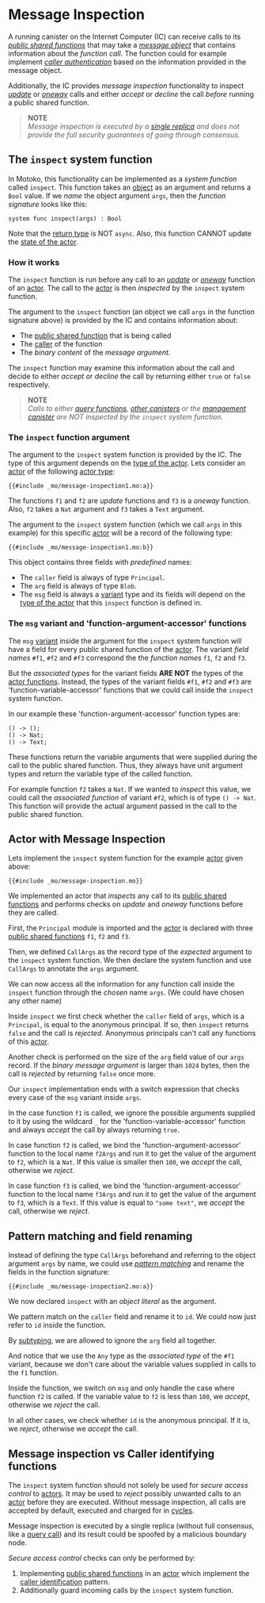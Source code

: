 # Message Inspection

A running canister on the Internet Computer (IC) can receive calls to its [_public shared functions_](/internet-computer-programming-concepts/actors.html#public-shared-functions-in-actors) that may take a [_message object_](/internet-computer-programming-concepts/principals-and-authentication.html#caller-authenticating-public-shared-functions) that contains information about the _function call_. The function could for example implement [_caller authentication_](/internet-computer-programming-concepts/principals-and-authentication.html#caller-authenticating-public-shared-functions) based on the information provided in the message object.

Additionally, the IC provides _message inspection_ functionality to inspect [_update_](/internet-computer-programming-concepts/actors.html#public-shared-update) or [_oneway_](/internet-computer-programming-concepts/actors.html#public-shared-oneway) calls and either _accept_ or _decline_ the call _before_ running a public shared function.

> **NOTE**  
> _Message inspection is executed by a [single replica](#message-inspection-vs-caller-identifying-functions) and does not provide the full security guarantees of going through consensus._

## The `inspect` system function

In Motoko, this functionality can be implemented as a _system function_ called `inspect`. This function takes an [object](/common-programming-concepts/objects-and-classes/objects.html) as an argument and returns a `Bool` value. If we _name_ the object argument `args`, then the _function signature_ looks like this:

```motoko
system func inspect(args) : Bool
```

Note that the [return type](/internet-computer-programming-concepts/actors.html#shared-types) is NOT `async`. Also, this function CANNOT update the [state of the actor](/internet-computer-programming-concepts/basic-memory-persistence.html).

### How it works

The `inspect` function is run before any call to an [_update_](/internet-computer-programming-concepts/actors.html#public-shared-update) or [_oneway_](/internet-computer-programming-concepts/actors.html#public-shared-oneway) function of an [actor](/internet-computer-programming-concepts/actors.html). The call to the [actor](/internet-computer-programming-concepts/actors.html) is then _inspected_ by the `inspect` system function.

The argument to the `inspect` function (an object we call `args` in the function signature above) is provided by the IC and contains information about:

- The [public shared function](/internet-computer-programming-concepts/actors.html#public-shared-functions-in-actors) that is being called
- The [caller](/internet-computer-programming-concepts/principals-and-authentication.html#caller-authenticating-public-shared-functions) of the function
- The _binary content_ of the _message argument_.

The `inspect` function may examine this information about the call and decide to either _accept_ or _decline_ the call by returning either `true` or `false` respectively.

> **NOTE**  
> _Calls to either [query functions](/internet-computer-programming-concepts/actors.html#public-shared-query), [other canisters](/advanced-concepts/async-programming/cross-canister-calls-and-rollbacks.html) or the [management canister](/common-internet-computer-canisters/ic-management-canister.html) are NOT inspected by the `inspect` system function._

### The `inspect` function argument

The argument to the `inspect` system function is provided by the IC. The type of this argument depends on the [type of the actor](/internet-computer-programming-concepts/actors.html#actor-type). Lets consider an [actor](/internet-computer-programming-concepts/actors.html) of the following [actor type](/internet-computer-programming-concepts/actors.html#actor-type):

```motoko
{{#include _mo/message-inspection1.mo:a}}
```

The functions `f1` and `f2` are _update_ functions and `f3` is a _oneway_ function. Also, `f2` takes a `Nat` argument and `f3` takes a `Text` argument.

The argument to the `inspect` system function (which we call `args` in this example) for this specific [actor](/internet-computer-programming-concepts/actors.html) will be a record of the following type:

```motoko
{{#include _mo/message-inspection1.mo:b}}
```

This object contains three fields with _predefined_ names:

- The `caller` field is always of type `Principal`.
- The `arg` field is always of type `Blob`.
- The `msg` field is always a [variant](/common-programming-concepts/types/variants.html) type and its fields will depend on the [type of the actor](/internet-computer-programming-concepts/actors.html#actor-type) that this `inspect` function is defined in.

### The `msg` variant and 'function-argument-accessor' functions

The `msg` [variant](/common-programming-concepts/types/variants.html) inside the argument for the `inspect` system function will have a field for every public shared function of the [actor](/internet-computer-programming-concepts/actors.html). The variant _field names_ `#f1`, `#f2` and `#f3` correspond the the _function names_ `f1`, `f2` and `f3`.

But the _associated types_ for the variant fields **ARE NOT** the types of the [actor functions](/internet-computer-programming-concepts/actors.html#public-shared-functions-in-actors). Instead, the types of the variant fields `#f1`, `#f2` and `#f3` are 'function-variable-accessor' functions that we could call inside the `inspect` system function.

In our example these 'function-argument-accessor' function types are:

```motoko
() -> ();
() -> Nat;
() -> Text;
```

These functions return the variable arguments that were supplied during the call to the public shared function. Thus, they always have unit argument types and return the variable type of the called function.

For example function `f2` takes a `Nat`. If we wanted to _inspect_ this value, we could call the _associated function_ of variant `#f2`, which is of type `() -> Nat`. This function will provide the actual argument passed in the call to the public shared function.

## Actor with Message Inspection

Lets implement the `inspect` system function for the example [actor](/internet-computer-programming-concepts/actors.html) given above:

```motoko
{{#include _mo/message-inspection.mo}}
```

We implemented an actor that _inspects_ any call to its [public shared functions](/internet-computer-programming-concepts/actors.html#public-shared-functions-in-actors) and performs checks on _update_ and _oneway_ functions before they are called.

First, the `Principal` module is imported and the [actor](/internet-computer-programming-concepts/actors.html) is declared with three [public shared functions](/internet-computer-programming-concepts/actors.html#public-shared-functions-in-actors) `f1`, `f2` and `f3`.

Then, we defined `CallArgs` as the record type of the _expected_ argument to the `inspect` system function. We then declare the system function and use `CallArgs` to annotate the `args` argument.

We can now access all the information for any function call inside the `inspect` function through the _chosen_ name `args`. (We could have chosen any other name)

Inside `inspect` we first check whether the `caller` field of `args`, which is a `Principal`, is equal to the anonymous principal. If so, then `inspect` returns `false` and the call is _rejected_. Anonymous principals can't call any functions of this [actor](/internet-computer-programming-concepts/actors.html).

Another check is performed on the size of the `arg` field value of our `args` record. If the _binary message argument_ is larger than `1024` bytes, then the call is _rejected_ by returning `false` once more.

Our `inspect` implementation ends with a switch expression that checks every case of the `msg` variant inside `args`.

In the case function `f1` is called, we ignore the possible arguments supplied to it by using the wildcard `_` for the 'function-variable-accessor' function and always _accept_ the call by always returning `true`.

In case function `f2` is called, we bind the 'function-argument-accessor' function to the local name `f2Args` and run it to get the value of the argument to `f2`, which is a `Nat`. If this value is smaller then `100`, we _accept_ the call, otherwise we _reject_.

In case function `f3` is called, we bind the 'function-argument-accessor' function to the local name `f3Args` and run it to get the value of the argument to `f3`, which is a `Text`. If this value is equal to `"some text"`, we _accept_ the call, otherwise we _reject_.

## Pattern matching and field renaming

Instead of defining the type `CallArgs` beforehand and referring to the object argument `args` by name, we could use [_pattern matching_](/common-programming-concepts/pattern-matching.html) and rename the fields in the function signature:

```motoko
{{#include _mo/message-inspection2.mo:a}}
```

We now declared `inspect` with an _object literal_ as the argument.

We pattern match on the `caller` field and rename it to `id`. We could now just refer to `id` inside the function.

By [subtyping](/advanced-types/subtyping.html), we are allowed to ignore the `arg` field all together.

And notice that we use the `Any` type as the _associated type_ of the `#f1` variant, because we don't care about the variable values supplied in calls to the `f1` function.

Inside the function, we switch on `msg` and only handle the case where function `f2` is called. If the variable value to `f2` is less than `100`, we _accept_, otherwise we _reject_ the call.

In all other cases, we check whether `id` is the anonymous principal. If it is, we _reject_, otherwise we _accept_ the call.

## Message inspection vs Caller identifying functions

The `inspect` system function should not solely be used for _secure access control_ to [actors](/internet-computer-programming-concepts/actors.html). It may be used to _reject_ possibly unwanted calls to an [actor](/internet-computer-programming-concepts/actors.html) before they are executed. Without message inspection, all calls are accepted by default, executed and charged for in [cycles](/project-deployment/cycles-and-icp.html).

Message inspection is executed by a single replica (without full consensus, like a [query call](/internet-computer-programming-concepts/actors.html#public-shared-functions-in-actors)) and its result could be spoofed by a malicious boundary node.

_Secure access control_ checks can only be performed by:

1. Implementing [public shared functions](/internet-computer-programming-concepts/actors.html#public-shared-functions-in-actors) in an [actor](/internet-computer-programming-concepts/actors.html) which implement the [caller identification](/internet-computer-programming-concepts/principals-and-authentication.html#caller-authenticating-public-shared-functions) pattern.
1. Additionally guard incoming calls by the `inspect` system function.

